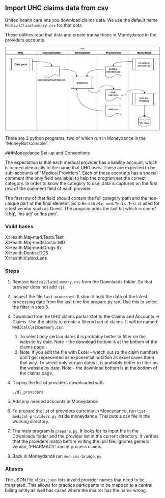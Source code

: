 ## Import UHC claims data from csv

United health care lets you download claims data. We use the default name `MedicalClaimSummary.csv` for that data.

These utilities read that data and create transactions in Moneydance in the providers accounts.

![System Diagram](system-diagram.png)

There are 3 python programs, two of which run in Moneydance in the "MoneyBot Console".  

###Moneydance Set-up and Conventions

The expectation is that each medical provider has a liability account, which is named identically to the name that UHG uses.  These are expected to be sub-accounts of "Medical Providers".  Each of these accounts has a special comment (the only field available) to help the program set the correct category. In order to know the category to use, data is captured on the first row of the comment field of each provider

The first row of that field should contain the full category path and the non-unique part of the final element. So `X:Health:Maj-med:Tests:Test` is used for a test vendor such as Quest.  The program adds the last bit which is one of 'chg', 'ins adj' or 'ins pmt'.

### Valid bases

X:Health:Maj-med:Tests:Test  <br/>X:Health:Maj-med:Doctor:MD<br/>X:Health:Maj-med:Drugs:Rx<br/>X:Health:Dentist:DDS<br/>X:Health:Vision:Lens

### Steps

1. Remove `MedicalClaimSummary.csv` from the Downloads folder. So that browser does not add `(1)`. 

2. Inspect the file `last_processed`. It should hold the data of the latest processing date from the last time the prepare.py ran.  Use this to select the filter in step 3.

3. Download from he UHG claims portal.  Got to the Claims and Accounts -> Claims. Use the ability to create a filtered set of claims.   It will be named: `MedicalClaimSummary.csv`.   

   1. To select only certain dates it is probably better to filter on the website by date. Note - the download bottom is at the bottom of the claims page.
   2. Note, if you edit the file with Excel - watch out so the claim numbers don't get represented as exponential notation as excel saves them that way.  To select only certain dates it is probably better to filter on the website by date. Note - the download bottom is at the bottom of the claims page.

4. Display the list of providers downloaded with 

   ```bash
   ./dl_providers
   ```

5. Add any needed accounts in Moneydance

6. To prepare the list of providers currently in Moneydance, run `list-medical-providers.py` inside moneydance.  This puts a csv file in the working directory.

7. The main program is `prepare.py`. It looks for its input file in the Downloads folder and the provider list in the current directory.  It verifies that the providers match before writing the .pkl file. Ignores generic vendor, 'PHARMACY' and in process claims.

8. Back in Moneydance run `med-ins-bridge.py`



### Aliases

The JSON file `alias.json` lists invalid provider names that need to be translated.  This allows for practice particpants to be mapped to a central billing entity as well has cases where the insurer has the name wrong.







